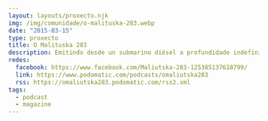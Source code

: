 ```yaml
---
layout: layouts/proxecto.njk
img: /img/comunidade/o-malituska-283.webp
date: "2015-03-15"
type: proxecto
title: O Malituska 283
description: Emitindo desde un submarino diésel a profundidade indefinida. Latitude e lonxitude descoñecidas.
redes:
  facebook: https://www.facebook.com/Maliutska-283-125385137618799/
  link: https://www.podomatic.com/podcasts/omaliutska283
  rss: https://omaliutska283.podomatic.com/rss2.xml
tags:
  - podcast
  - magazine
---
```

